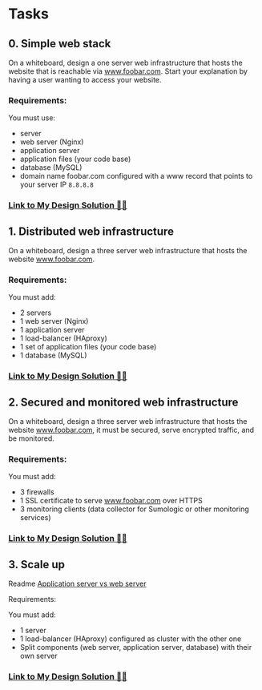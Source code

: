 # Tasks #
## 0. Simple web stack
On a whiteboard, design a one server web infrastructure that hosts the website that is reachable via www.foobar.com. Start your explanation by having a user wanting to access your website.

### Requirements:

You must use:
* server
* web server (Nginx)
* application server
* application files (your code base)
* database (MySQL)
* domain name foobar.com configured with a www record that points to your server IP `8.8.8.8`

### [Link to My Design Solution 👨‍🏫](https://github.com/Simontagbor/alx-system_engineering-devops/blob/master/0x09-web_infrastructure_design/0-simple_web_stack.jpg)


## 1. Distributed web infrastructure
On a whiteboard, design a three server web infrastructure that hosts the website www.foobar.com.

### Requirements:

You must add:
* 2 servers
* 1 web server (Nginx)
* 1 application server
* 1 load-balancer (HAproxy)
* 1 set of application files (your code base)
* 1 database (MySQL)


### [Link to My Design Solution 👨‍🏫](https://github.com/Simontagbor/alx-system_engineering-devops/blob/master/0x09-web_infrastructure_design/1-distributed_web_infrastructure.jpg)


## 2. Secured and monitored web infrastructure
On a whiteboard, design a three server web infrastructure that hosts the website www.foobar.com, it must be secured, serve encrypted traffic, and be monitored.

### Requirements:

You must add:
* 3 firewalls
* 1 SSL certificate to serve www.foobar.com over HTTPS
* 3 monitoring clients (data collector for Sumologic or other monitoring services)

### [Link to My Design Solution 👨‍🏫](https://github.com/Simontagbor/alx-system_engineering-devops/blob/master/0x09-web_infrastructure_design/2-secured_and_monitored_web_infrastructure.jpg)

## 3. Scale up
Readme
[Application server vs web server](https://intranet.alxswe.com/rltoken/toFi_SdFHyi2MaELB8ekqw)

Requirements:

You must add:
* 1 server
* 1 load-balancer (HAproxy) configured as cluster with the other one
* Split components (web server, application server, database) with their own server

### [Link to My Design Solution 👨‍🏫](https://github.com/Simontagbor/alx-system_engineering-devops/blob/master/0x09-web_infrastructure_design/3-sacle_up.JPG)
